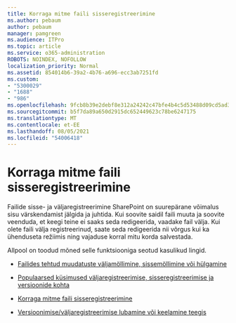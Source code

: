```yaml
---
title: Korraga mitme faili sisseregistreerimine
ms.author: pebaum
author: pebaum
manager: pamgreen
ms.audience: ITPro
ms.topic: article
ms.service: o365-administration
ROBOTS: NOINDEX, NOFOLLOW
localization_priority: Normal
ms.assetid: 854014b6-39a2-4b76-a696-ecc3ab7251fd
ms.custom:
- "5300029"
- "1688"
- "986"
ms.openlocfilehash: 9fcb8b39e2debf8e312a24242c47bfe4b4c5d53488d09cd5ad33d54ae109b10b
ms.sourcegitcommit: b5f7da89a650d2915dc652449623c78be6247175
ms.translationtype: MT
ms.contentlocale: et-EE
ms.lasthandoff: 08/05/2021
ms.locfileid: "54006418"
---
```

# <a name="check-in-several-files-at-once"></a>Korraga mitme faili sisseregistreerimine

Failide sisse- ja väljaregistreerimine SharePoint on suurepärane võimalus sisu värskendamist jälgida ja juhtida. Kui soovite saidil faili muuta ja soovite veenduda, et keegi teine ei saaks seda redigeerida, vaadake fail välja. Kui olete faili välja registreerinud, saate seda redigeerida nii võrgus kui ka ühenduseta režiimis ning vajaduse korral mitu korda salvestada.

Allpool on toodud mõned selle funktsiooniga seotud kasulikud lingid.

- [Failides tehtud muudatuste väljamöllimine, sissemöllimine või hülgamine](https://support.office.com/article/check-out-check-in-or-discard-changes-to-files-in-a-library-7e2c12a9-a874-4393-9511-1378a700f6de)

- [Populaarsed küsimused väljaregistreerimise, sisseregistreerimise ja versioonide kohta](https://support.office.com/article/Top-questions-about-check-out-check-in-and-versions-7E941339-E972-4C7A-A79A-80A1FCF84076)

- [Korraga mitme faili sisseregistreerimine](https://support.office.com/article/check-out-check-in-or-discard-changes-to-files-in-a-library-7e2c12a9-a874-4393-9511-1378a700f6de)

- [Versioonimise/väljaregistreerimise lubamine või keelamine teegis](https://support.office.com/article/enable-and-configure-versioning-for-a-list-or-library-1555d642-23ee-446a-990a-bcab618c7a37)

  
